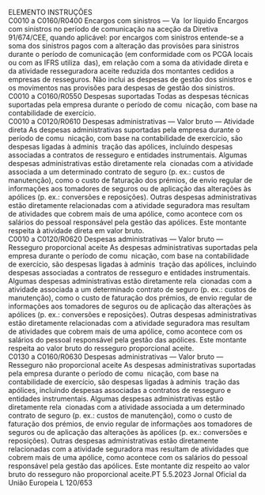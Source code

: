  
ELEMENTO  INSTRUÇÕES  
C0010 a 
C0160/R0400  Encargos com sinistros — Va ­
lor líquido  Encargos com sinistros no período de comunicação na aceção da Diretiva 
91/674/CEE, quando aplicável: por encargos com sinistros entende-se a soma 
dos sinistros pagos com a alteração das provisões para sinistros durante o período 
de comunicação (em conformidade com os PCGA locais ou com as IFRS utiliza ­
das), em relação com a soma da atividade direta e da atividade resseguradora 
aceite reduzida dos montantes cedidos a empresas de resseguros. Não inclui as 
despesas de gestão dos sinistros e os movimentos nas provisões para despesas de 
gestão dos sinistros.  
C0010 a 
C0160/R0550  Despesas suportadas  Todas as despesas técnicas suportadas pela empresa durante o período de comu ­
nicação, com base na contabilidade de exercício.  
C0010 a 
C0120/R0610  Despesas administrativas — 
Valor bruto — Atividade direta  As despesas administrativas suportadas pela empresa durante o período de comu ­
nicação, com base na contabilidade de exercício, são despesas ligadas à adminis ­
tração das apólices, incluindo despesas associadas a contratos de resseguro e 
entidades instrumentais. Algumas despesas administrativas estão diretamente rela ­
cionadas com a atividade associada a um determinado contrato de seguro (p. ex.: 
custos de manutenção), como o custo de faturação dos prémios, de envio regular 
de informações aos tomadores de seguros ou de aplicação das alterações às 
apólices (p. ex.: conversões e reposições). Outras despesas administrativas estão 
diretamente relacionadas com a atividade seguradora mas resultam de atividades 
que cobrem mais de uma apólice, como acontece com os salários do pessoal 
responsável pela gestão das apólices. 
Este montante respeita à atividade direta em valor bruto.  
C0010 a 
C0120/R0620  Despesas administrativas — 
Valor bruto — Resseguro 
proporcional aceite  As despesas administrativas suportadas pela empresa durante o período de comu ­
nicação, com base na contabilidade de exercício, são despesas ligadas à adminis ­
tração das apólices, incluindo despesas associadas a contratos de resseguro e 
entidades instrumentais. Algumas despesas administrativas estão diretamente rela ­
cionadas com a atividade associada a um determinado contrato de seguro (p. ex.: 
custos de manutenção), como o custo de faturação dos prémios, de envio regular 
de informações aos tomadores de seguros ou de aplicação das alterações às 
apólices (p. ex.: conversões e reposições). Outras despesas administrativas estão 
diretamente relacionadas com a atividade seguradora mas resultam de atividades 
que cobrem mais de uma apólice, como acontece com os salários do pessoal 
responsável pela gestão das apólices. 
Este montante respeita ao valor bruto do resseguro proporcional aceite.  
C0130 a 
C0160/R0630  Despesas administrativas — 
Valor bruto — Resseguro não 
proporcional aceite  As despesas administrativas suportadas pela empresa durante o período de comu ­
nicação, com base na contabilidade de exercício, são despesas ligadas à adminis ­
tração das apólices, incluindo despesas associadas a contratos de resseguro e 
entidades instrumentais. Algumas despesas administrativas estão diretamente rela ­
cionadas com a atividade associada a um determinado contrato de seguro (p. ex.: 
custos de manutenção), como o custo de faturação dos prémios, de envio regular 
de informações aos tomadores de seguros ou de aplicação das alterações às 
apólices (p. ex.: conversões e reposições). Outras despesas administrativas estão 
diretamente relacionadas com a atividade seguradora mas resultam de atividades 
que cobrem mais de uma apólice, como acontece com os salários do pessoal 
responsável pela gestão das apólices. 
Este montante diz respeito ao valor bruto do resseguro não proporcional aceite.PT  5.5.2023 Jornal Oficial da União Europeia L 120/653